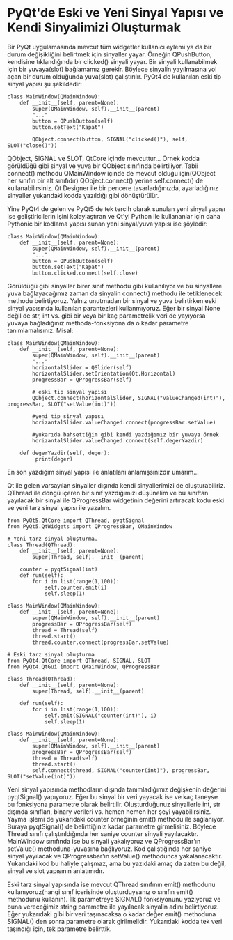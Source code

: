 # PyQt'de Eski ve Yeni Sinyal Yapısı ve Kendi Sinyalimizi Oluşturmak

Bir PyQt uygulamasında mevcut tüm widgetler kullanıcı eylemi ya da bir durum değişikliğini belirtmek için sinyaller yayar. Örneğin QPushButton, kendisine tıklandığında bir clicked\(\) sinyali yayar. Bir sinyali kullanabilmek için bir yuvaya\(slot\) bağlamamız gerekir. Böylece sinyalin yayılmasına yol açan bir durum olduğunda yuva\(slot\) çalıştırılır. PyQt4 de kullanılan eski tip sinyal yapısı şu şekildedir:

```text
class MainWindow(QMainWindow):
    def __init__(self, parent=None):
        super(QMainWindow, self).__init__(parent)
        "..."
        button = QPushButton(self)
        button.setText("Kapat")

        QObject.connect(button, SIGNAL("clicked()"), self, SLOT("close()"))
```

QObject, SIGNAL ve SLOT, QtCore içinde mevcuttur... Örnek kodda görüldüğü gibi sinyal ve yuva bir QObject sınıfında belirtiliyor. Tabii connect\(\) methodu QMainWindow içinde de mevcut olduğu için\(QObject her sınıfın bir alt sınıfıdır\) QObject.connect\(\) yerine self.connect\(\) de kullanabilirsiniz. Qt Designer ile bir pencere tasarladığınızda, ayarladığınız sinyaller yukarıdaki kodda yazıldığı gibi dönüştürülür.

Yine PyQt4 de gelen ve PyQt5 de tek tercih olarak sunulan yeni sinyal yapısı ise geliştiricilerin işini kolaylaştıran ve Qt'yi Python ile kullananlar için daha Pythonic bir kodlama yapısı sunan yeni sinyal/yuva yapısı ise şöyledir:

```text
class MainWindow(QMainWindow):
    def __init__(self, parent=None):
        super(QMainWindow, self).__init__(parent)
        "..."
        button = QPushButton(self)
        button.setText("Kapat")
        button.clicked.connect(self.close)
```

Görüldüğü gibi sinyaller birer sınıf methodu gibi kullanılıyor ve bu sinyallere yuva bağlayacağımız zaman da sinyalin connect\(\) methodu ile tetiklenecek methodu belirtiyoruz. Yalnız unutmadan bir sinyal ve yuva belirtirken eski sinyal yapısında kullanılan parantezleri kullanmıyoruz. Eğer bir sinyal None değil de str, int vs. gibi bir veya bir kaç parametrelik veri de yayıyorsa yuvaya bağladığınız methoda-fonksiyona da o kadar parametre tanımlamalısınız. Misal:

```text
class MainWindow(QMainWindow):
    def __init__(self, parent=None):
        super(QMainWindow, self).__init__(parent)
        "..."
        horizontalSlider = QSlider(self)
        horizontalSlider.setOrientation(Qt.Horizontal)
        progressBar = QProgressBar(self)

        # eski tip sinyal yapısı
        QObject.connect(horizontalSlider, SIGNAL("valueChanged(int)"), progressBar, SLOT("setValue(int)"))

        #yeni tip sinyal yapısı
        horizantalSlider.valueChanged.connect(progressBar.setValue)

        #yukarıda bahsettiğim gibi kendi yazdığımız bir yuvaya örnek
        horizantalSlider.valueChanged.connect(self.degerYazdir)

    def degerYazdir(self, deger):
         print(deger)
```

En son yazdığım sinyal yapısı ile anlatılanı anlamışsınızdır umarım...

Qt ile gelen varsayılan sinyaller dışında kendi sinyallerimizi de oluşturabiliriz. QThread ile döngü içeren bir sınıf yazdığımızı düşünelim ve bu sınıftan yayılacak bir sinyal ile QProgressBar widgetinin değerini artıracak kodu eski ve yeni tarz sinyal yapısı ile yazalım.

```text
from PyQt5.QtCore import QThread, pyqtSignal
from PyQt5.QtWidgets import QProgressBar, QMainWindow

# Yeni tarz sinyal oluşturma.
class Thread(QThread):
    def __init__(self, parent=None):
        super(Thread, self).__init__(parent)

    counter = pyqtSignal(int)
    def run(self):
        for i in list(range(1,100)):
            self.counter.emit(i)
            self.sleep(1)

class MainWindow(QMainWindow):
    def __init__(self, parent=None):
        super(QMainWindow, self).__init__(parent)
        progressBar = QProgressBar(self)
        thread = Thread(self)
        thread.start()
        thread.counter.connect(progressBar.setValue)

# Eski tarz sinyal oluşturma
from PyQt4.QtCore import QThread, SIGNAL, SLOT
from PyQt4.QtGui import QMainWindow, QProgressBar

class Thread(QThread):
    def __init__(self, parent=None):
        super(Thread, self).__init__(parent)

    def run(self):
        for i in list(range(1,100)):
            self.emit(SIGNAL("counter(int)"), i)
            self.sleep(1)

class MainWindow(QMainWindow):
    def __init__(self, parent=None):
        super(QMainWindow, self).__init__(parent)
        progressBar = QProgressBar(self)
        thread = Thread(self)
        thread.start()
        self.connect(thread, SIGNAL("counter(int)"), progressBar, SLOT("setValue(int)"))
```

Yeni sinyal yapısında methodların dışında tanımladığımız değişkenin değerini pyqtSignal\(\) yapıyoruz. Eğer bu sinyal bir veri yayacak ise ve kaç taneyse bu fonksiyona parametre olarak belirtilir. Oluşturduğunuz sinyallerle int, str dışında sınıfları, binary verileri vs. hemen hemen her şeyi yayabilirsiniz. Yayma işlemi de yukarıdaki counter örneğinin emit\(\) methodu ile sağlanıyor. Buraya pyqtSignal\(\) de belirttiğiniz kadar parametre girmelisiniz. Böylece Thread sınıfı çalıştırıldığında her saniye counter sinyali yayılacaktır. MainWindow sınıfında ise bu sinyali yakalıyoruz ve QProgressBar'ın setValue\(\) methoduna-yuvasına bağlıyoruz. Kod çalıştığında her saniye sinyal yayılacak ve QProgressbar'ın setValue\(\) methodunca yakalanacaktır. Yukarıdaki kod bu haliyle çalışmaz, ama bu yazıdaki amaç da zaten bu değil, sinyal ve slot yapısının anlatımıdır.

Eski tarz sinyal yapısında ise mevcut QThread sınıfının emit\(\) methodunu kullanıyoruz\(hangi sınıf içerisinde oluşturduysanız o sınıfın emit\(\) methodunu kullanın\). İlk parametreye SIGNAL\(\) fonksiyonunu yazıyoruz ve buna vereceğimiz string parametre ile yayılacak sinyalin adını belirtiyoruz. Eğer yukarıdaki gibi bir veri taşınacaksa o kadar değer emit\(\) methoduna SIGNAL\(\) den sonra parametre olarak girilmelidir. Yukarıdaki kodda tek veri taşındığı için, tek parametre belirttik.

